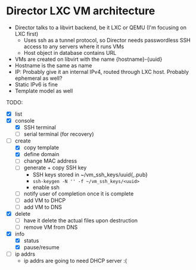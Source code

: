 # Director LXC VM architecture

 - Director talks to a libvirt backend, be it LXC or QEMU (I'm focusing on LXC first)
    - Uses ssh as a tunnel protocol, so Director needs passwordless SSH access to any servers where it runs VMs
    - Host object in database contains URL
 - VMs are created on libvirt with the name {hostname}-{uuid}
 - Hostname is the same as name
 - IP: Probably give it an internal IPv4, routed through LXC host.  Probably ephemeral as well?
 - Static IPv6 is fine
 - Template model as well



TODO: 
- [x] list
- [x] console
    - [x] SSH terminal
    - [ ] serial terminal (for recovery)
- [ ] create
    - [x] copy template
    - [x] define domain
    - [ ] change MAC address
    - [ ] generate + copy SSH key
       - SSH keys stored in ~/vm_ssh_keys/uuid{,.pub}
       - `ssh-keygen -N '' -f ~/vm_ssh_keys/<uuid>`
       - enable ssh
    - [ ] notify user of completion once it is complete
    - [ ] add VM to DHCP
    - [ ] add VM to DNS
- [x] delete
    - [ ] have it delete the actual files upon destruction
    - [ ] remove VM from DNS
- [x] info
   - [x] status
   - [x] pause/resume
- [ ] ip addrs
   - ip addrs are going to need DHCP server :(
